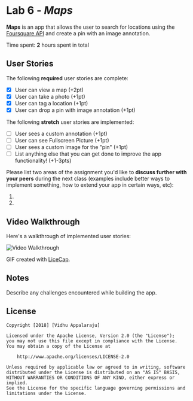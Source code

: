 # Lab 6 - *Maps*

**Maps** is an app that allows the user to search for locations using the [Foursquare API](https://developer.foursquare.com/docs) and create a pin with an image annotation.

Time spent: **2** hours spent in total

## User Stories

The following **required** user stories are complete:

- [x] User can view a map (+2pt)
- [x] User can take a photo (+1pt)
- [x] User can tag a location (+1pt)
- [x] User can drop a pin with image annotation (+1pt)

The following **stretch** user stories are implemented:

- [ ] User sees a custom annotation (+1pt)
- [ ] User can see Fullscreen Picture (+1pt)
- [ ] User sees a custom image for the "pin" (+1pt)
- [ ] List anything else that you can get done to improve the app functionality! (+1-3pts)

Please list two areas of the assignment you'd like to **discuss further with your peers** during the next class (examples include better ways to implement something, how to extend your app in certain ways, etc):

1.
2.

## Video Walkthrough

Here's a walkthrough of implemented user stories:

<img src='http://i.imgur.com/link/to/your/gif/file.gif' title='Video Walkthrough' width='' alt='Video Walkthrough' />

GIF created with [LiceCap](http://www.cockos.com/licecap/).

## Notes

Describe any challenges encountered while building the app.

## License

    Copyright [2018] [Vidhu Appalaraju]

    Licensed under the Apache License, Version 2.0 (the "License");
    you may not use this file except in compliance with the License.
    You may obtain a copy of the License at

        http://www.apache.org/licenses/LICENSE-2.0

    Unless required by applicable law or agreed to in writing, software
    distributed under the License is distributed on an "AS IS" BASIS,
    WITHOUT WARRANTIES OR CONDITIONS OF ANY KIND, either express or implied.
    See the License for the specific language governing permissions and
    limitations under the License.
